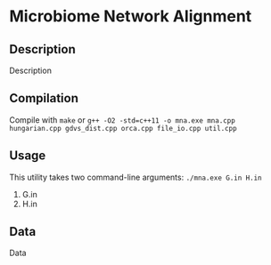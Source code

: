 # Microbiome Network Alignment

## Description

Description

## Compilation

Compile with `make` or `g++ -O2 -std=c++11 -o mna.exe mna.cpp hungarian.cpp gdvs_dist.cpp orca.cpp file_io.cpp util.cpp`

## Usage

This utility takes two command-line arguments: `./mna.exe G.in H.in`

1. G.in
2. H.in

## Data

Data
